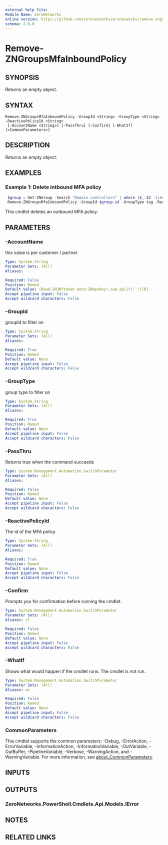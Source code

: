 ```yaml
---
external help file:
Module Name: ZeroNetworks
online version: https://github.com/zeronetworkszeronetworks/remove-zngroupsmfainboundpolicy
schema: 2.0.0
---
```


# Remove-ZNGroupsMfaInboundPolicy

## SYNOPSIS
Returns an empty object.

## SYNTAX

```
Remove-ZNGroupsMfaInboundPolicy -GroupId <String> -GroupType <String> -ReactivePolicyId <String>
 [-AccountName <String>] [-PassThru] [-Confirm] [-WhatIf] [<CommonParameters>]
```

## DESCRIPTION
Returns an empty object.

## EXAMPLES

### Example 1: Delete intbound MFA policy
```powershell
 $group = Get-ZNGroup -Search "Domain controllers" | where {$_.Id -like "g:t:*"}
 Remove-ZNGroupsMfaInboundPolicy -GroupId $group.id -GroupType tag -ReactivePolicyId 32951fee-7f70-4974-b90d-c50182bbdeb3
```

This cmdlet deletes an outbound MFA policy.

## PARAMETERS

### -AccountName
this value is per customer / partner

```yaml
Type: System.String
Parameter Sets: (All)
Aliases:

Required: False
Position: Named
Default value: (Read-ZNJWTtoken $env:ZNApiKey).aud.split(".")[0]
Accept pipeline input: False
Accept wildcard characters: False
```

### -GroupId
groupId to filter on

```yaml
Type: System.String
Parameter Sets: (All)
Aliases:

Required: True
Position: Named
Default value: None
Accept pipeline input: False
Accept wildcard characters: False
```

### -GroupType
group type to filter on

```yaml
Type: System.String
Parameter Sets: (All)
Aliases:

Required: True
Position: Named
Default value: None
Accept pipeline input: False
Accept wildcard characters: False
```

### -PassThru
Returns true when the command succeeds

```yaml
Type: System.Management.Automation.SwitchParameter
Parameter Sets: (All)
Aliases:

Required: False
Position: Named
Default value: None
Accept pipeline input: False
Accept wildcard characters: False
```

### -ReactivePolicyId
The id of the MFA policy

```yaml
Type: System.String
Parameter Sets: (All)
Aliases:

Required: True
Position: Named
Default value: None
Accept pipeline input: False
Accept wildcard characters: False
```

### -Confirm
Prompts you for confirmation before running the cmdlet.

```yaml
Type: System.Management.Automation.SwitchParameter
Parameter Sets: (All)
Aliases: cf

Required: False
Position: Named
Default value: None
Accept pipeline input: False
Accept wildcard characters: False
```

### -WhatIf
Shows what would happen if the cmdlet runs.
The cmdlet is not run.

```yaml
Type: System.Management.Automation.SwitchParameter
Parameter Sets: (All)
Aliases: wi

Required: False
Position: Named
Default value: None
Accept pipeline input: False
Accept wildcard characters: False
```

### CommonParameters
This cmdlet supports the common parameters: -Debug, -ErrorAction, -ErrorVariable, -InformationAction, -InformationVariable, -OutVariable, -OutBuffer, -PipelineVariable, -Verbose, -WarningAction, and -WarningVariable. For more information, see [about_CommonParameters](http://go.microsoft.com/fwlink/?LinkID=113216).

## INPUTS

## OUTPUTS

### ZeroNetworks.PowerShell.Cmdlets.Api.Models.IError

## NOTES

## RELATED LINKS

